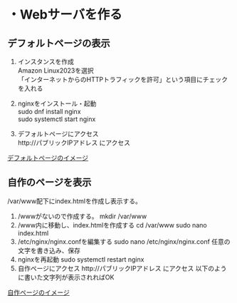 # ・Webサーバを作る

## デフォルトページの表示
1. インスタンスを作成  
Amazon Linux2023を選択  
「インターネットからのHTTPトラフィックを許可」という項目にチェックを入れる

2. nginxをインストール・起動  
sudo dnf install nginx  
sudo systemctl start nginx

3. デフォルトページにアクセス  
http://パブリックIPアドレス にアクセス


[デフォルトページのイメージ](../image/デフォルトページ.png)

## 自作のページを表示
/var/www配下にindex.htmlを作成し表示する。
1. /wwwがないので作成する。
   mkdir /var/www
2. /www内に移動し、index.htmlを作成する
   cd /var/www
   sudo nano index.html
3. /etc/nginx/nginx.confを編集する
   sudo nano /etc/nginx/nginx.conf
   任意の文字を書き込み、保存
4. nginxを再起動
   sudo systemctl restart nginx
5. 自作ページにアクセス
   http://パブリックIPアドレス にアクセス
    以下のように書いた文字列が表示されればOK

[自作ページのイメージ](../image/自作ページ.png)